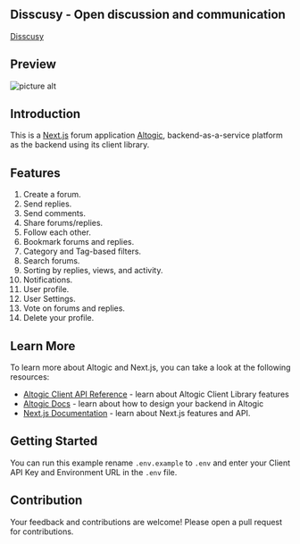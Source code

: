 ## Disscusy - Open discussion and communication

[Disscusy](https://www.disscusy.com/)

## Preview

![picture alt](./public/preview.png 'Preview image of Disscusy')

## Introduction

This is a [Next.js](https://nextjs.org/) forum application [Altogic](https://www.altogic.com), backend-as-a-service platform as the backend using its client library.

## Features

1. Create a forum.
2. Send replies.
3. Send comments.
4. Share forums/replies.
5. Follow each other.
6. Bookmark forums and replies.
7. Category and Tag-based filters.
8. Search forums.
9. Sorting by replies, views, and activity.
10. Notifications.
11. User profile.
12. User Settings.
13. Vote on forums and replies.
14. Delete your profile.

## Learn More

To learn more about Altogic and Next.js, you can take a look at the following resources:

- [Altogic Client API Reference](https://clientapi.altogic.com/v1.3.1/modules.html) - learn about Altogic Client Library features
- [Altogic Docs](https://docs.altogic.com/) - learn about how to design your backend in Altogic
- [Next.js Documentation](https://nextjs.org/docs) - learn about Next.js features and API.


## Getting Started
You can run this example rename `.env.example` to `.env` and enter your Client API Key and Environment URL in the `.env` file.


## Contribution

Your feedback and contributions are welcome! Please open a pull request for contributions.
